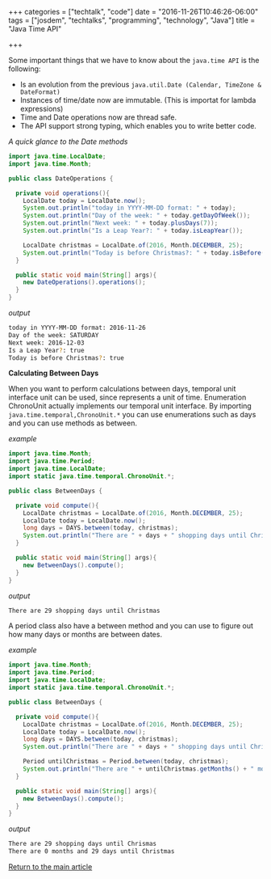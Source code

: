 +++
categories = ["techtalk", "code"]
date = "2016-11-26T10:46:26-06:00"
tags = ["josdem", "techtalks", "programming", "technology", "Java"]
title = "Java Time API"

+++

Some important things that we have to know about the `java.time API` is the following:

* Is an evolution from the previous `java.util.Date (Calendar, TimeZone & DateFormat)`
* Instances of time/date now are immutable. (This is importat for lambda expressions)
* Time and Date operations now are thread safe.
* The API support strong typing, which enables you to write better code.

*A quick glance to the Date methods*

```java
import java.time.LocalDate;
import java.time.Month;

public class DateOperations {

  private void operations(){
    LocalDate today = LocalDate.now();
    System.out.println("today in YYYY-MM-DD format: " + today);
    System.out.println("Day of the week: " + today.getDayOfWeek());
    System.out.println("Next week: " + today.plusDays(7));
    System.out.println("Is a Leap Year?: " + today.isLeapYear());

    LocalDate christmas = LocalDate.of(2016, Month.DECEMBER, 25);
    System.out.println("Today is before Christmas?: " + today.isBefore(christmas));
  }

  public static void main(String[] args){
    new DateOperations().operations();
  }
}
```

*output*

```bash
today in YYYY-MM-DD format: 2016-11-26
Day of the week: SATURDAY
Next week: 2016-12-03
Is a Leap Year?: true
Today is before Christmas?: true
```

**Calculating Between Days**

When you want to perform calculations between days, temporal unit interface unit can be used, since represents a unit of time. Enumeration ChronoUnit actually implements our temporal unit interface. By importing `java.time.temporal,ChronoUnit.*` you can use enumerations such as days and you can use methods as between.

*example*

```java
import java.time.Month;
import java.time.Period;
import java.time.LocalDate;
import static java.time.temporal.ChronoUnit.*;

public class BetweenDays {

  private void compute(){
    LocalDate christmas = LocalDate.of(2016, Month.DECEMBER, 25);
    LocalDate today = LocalDate.now();
    long days = DAYS.between(today, christmas);
    System.out.println("There are " + days + " shopping days until Christmas");
  }

  public static void main(String[] args){
    new BetweenDays().compute();
  }
}
```

*output*

```bash
There are 29 shopping days until Christmas
```

A period class also have a between method and you can use to figure out how many days or months are between dates.

*example*

```java
import java.time.Month;
import java.time.Period;
import java.time.LocalDate;
import static java.time.temporal.ChronoUnit.*;

public class BetweenDays {

  private void compute(){
    LocalDate christmas = LocalDate.of(2016, Month.DECEMBER, 25);
    LocalDate today = LocalDate.now();
    long days = DAYS.between(today, christmas);
    System.out.println("There are " + days + " shopping days until Christmas");

    Period untilChristmas = Period.between(today, christmas);
    System.out.println("There are " + untilChristmas.getMonths() + " months and " + untilChristmas.getDays() + " days until Christmas");
  }

  public static void main(String[] args){
    new BetweenDays().compute();
  }
}
```

*output*

```bash
There are 29 shopping days until Chrismas
There are 0 months and 29 days until Christmas
```

[Return to the main article](/techtalk/java)
